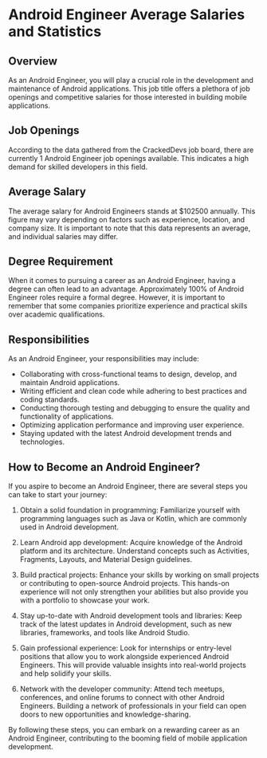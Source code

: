 # Android Engineer Average Salaries and Statistics

## Overview
As an Android Engineer, you will play a crucial role in the development and maintenance of Android applications. This job title offers a plethora of job openings and competitive salaries for those interested in building mobile applications.

## Job Openings
According to the data gathered from the CrackedDevs job board, there are currently 1 Android Engineer job openings available. This indicates a high demand for skilled developers in this field.

## Average Salary
The average salary for Android Engineers stands at $102500 annually. This figure may vary depending on factors such as experience, location, and company size. It is important to note that this data represents an average, and individual salaries may differ.

## Degree Requirement
When it comes to pursuing a career as an Android Engineer, having a degree can often lead to an advantage. Approximately 100% of Android Engineer roles require a formal degree. However, it is important to remember that some companies prioritize experience and practical skills over academic qualifications.

## Responsibilities
As an Android Engineer, your responsibilities may include:

- Collaborating with cross-functional teams to design, develop, and maintain Android applications.
- Writing efficient and clean code while adhering to best practices and coding standards.
- Conducting thorough testing and debugging to ensure the quality and functionality of applications.
- Optimizing application performance and improving user experience.
- Staying updated with the latest Android development trends and technologies.

## How to Become an Android Engineer?
If you aspire to become an Android Engineer, there are several steps you can take to start your journey:

1. Obtain a solid foundation in programming: Familiarize yourself with programming languages such as Java or Kotlin, which are commonly used in Android development.

2. Learn Android app development: Acquire knowledge of the Android platform and its architecture. Understand concepts such as Activities, Fragments, Layouts, and Material Design guidelines.

3. Build practical projects: Enhance your skills by working on small projects or contributing to open-source Android projects. This hands-on experience will not only strengthen your abilities but also provide you with a portfolio to showcase your work.

4. Stay up-to-date with Android development tools and libraries: Keep track of the latest updates in Android development, such as new libraries, frameworks, and tools like Android Studio.

5. Gain professional experience: Look for internships or entry-level positions that allow you to work alongside experienced Android Engineers. This will provide valuable insights into real-world projects and help solidify your skills.

6. Network with the developer community: Attend tech meetups, conferences, and online forums to connect with other Android Engineers. Building a network of professionals in your field can open doors to new opportunities and knowledge-sharing.

By following these steps, you can embark on a rewarding career as an Android Engineer, contributing to the booming field of mobile application development.